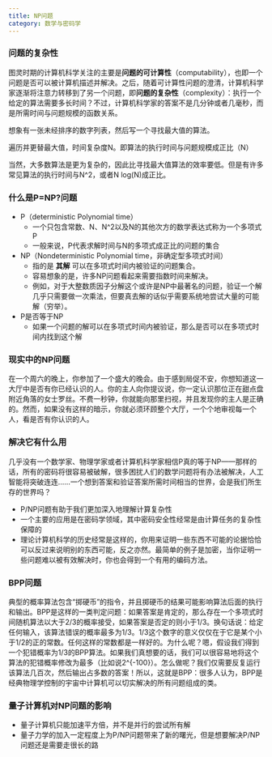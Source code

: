 ```yaml
---
title: NP问题
category: 数学与密码学
---
```




### 问题的复杂性

​		图灵时期的计算机科学关注的主要是**问题的可计算性**（computability），也即一个问题是否可以被计算机描述并解决。之后，随着可计算性问题的澄清，计算机科学家逐渐将注意力转移到了另一个问题，即**问题的复杂性**（complexity）：执行一个给定的算法需要多长时间？不过，计算机科学家的答案不是几分钟或者几毫秒，而是所需时间与问题规模的函数关系。

想象有一张未经排序的数字列表，然后写一个寻找最大值的算法。

遍历并更替最大值，时间复杂度N。即算法的执行时间与问题规模成正比（N）

当然，大多数算法是更为复杂的，因此比寻找最大值算法的效率要低。但是有许多常见算法的执行时间与N^2，或者N log(N)成正比。



### 什么是P=NP?问题

- P（deterministic Polynomial time）
  -  一个只包含常数、N、N^2以及N的其他次方的数学表达式称为一个多项式P
  - 一般来说，P代表求解时间与N的多项式成正比的问题的集合
- NP（Nondeterministic Polynomial time，非确定型多项式时间）
  - 指的是 **其解** 可以在多项式时间内被验证的问题集合。
  - 容易想象的是，许多NP问题看起来需要指数时间来解决。
  - 例如，对于大整数质因子分解这个或许是NP中最著名的问题，验证一个解几乎只需要做一次乘法，但要真去解的话似乎需要系统地尝试大量的可能解（穷举）。
- P是否等于NP
  - 如果一个问题的解可以在多项式时间内被验证，那么是否可以在多项式时间内找到这个解



### 现实中的NP问题

​		在一个周六的晚上，你参加了一个盛大的晚会。由于感到局促不安，你想知道这一大厅中是否有你已经认识的人。你的主人向你提议说，你一定认识那位正在甜点盘附近角落的女士罗丝。不费一秒钟，你就能向那里扫视，并且发现你的主人是正确的。然而，如果没有这样的暗示，你就必须环顾整个大厅，一个个地审视每一个人，看是否有你认识的人。



### 解决它有什么用

​		几乎没有一个数学家、物理学家或者计算机科学家相信P真的等于NP——那样的话，所有的密码将很容易被破解，很多困扰人们的数学问题将有办法被解决，人工智能将突破连连……一个想到答案和验证答案所需时间相当的世界，会是我们所生存的世界吗？

- P/NP问题有助于我们更加深入地理解计算复杂性
- 一个主要的应用是在密码学领域，其中密码安全性经常是由计算任务的复杂性保障的
- 理论计算机科学的历史经常是这样的，你用来证明一些东西不可能的论据恰恰可以反过来说明别的东西可能，反之亦然。最简单的例子是加密，当你证明一些问题难以被有效解决时，你也会得到一个有用的编码方法。



### BPP问题

​		典型的概率算法包含“掷硬币”的指令，并且掷硬币的结果可能影响算法后面的执行和输出。BPP是这样的一类判定问题：如果答案是肯定的，那么存在⼀个多项式时间随机算法以⼤于2/3的概率接受，如果答案是否定的则⼩于1/3。换句话说：给定任何输⼊，该算法错误的概率最多为1/3。1/3这个数字的意义仅仅在于它是某个⼩于1/2的正的常数。任何这样的常数都是⼀样好的。为什么呢？嗯，假设我们得到⼀个犯错概率为1/3的BPP算法。如果我们真想要的话，我们可以很容易地将这个算法的犯错概率修改为最多（⽐如说2^{-100}）。怎么做呢？我们仅需要反复运⾏该算法⼏百次，然后输出占多数的答案！所以，这就是BPP：很多人认为，BPP是经典物理学控制的宇宙中计算机可以切实解决的所有问题组成的类。



### 量子计算机对NP问题的影响

- 量子计算机只能加速平方倍，并不是并行的尝试所有解
- 量子力学的加入一定程度上为P/NP问题带来了新的曙光，但是想要解决P/NP问题还是需要走很长的路